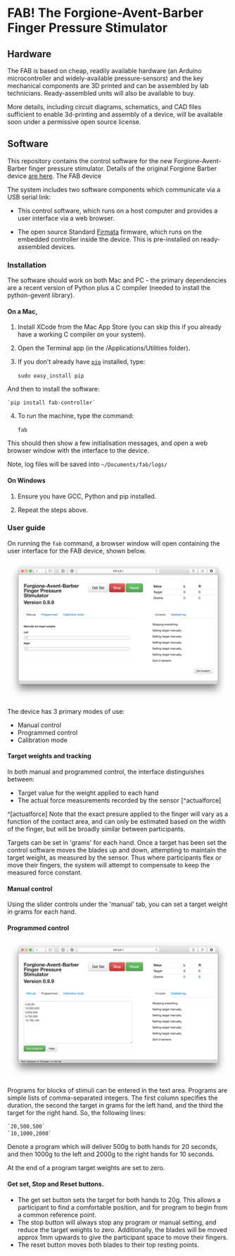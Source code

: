 # FAB! The Forgione-Avent-Barber Finger Pressure Stimulator



## Hardware

The FAB is based on cheap, readily available hardware (an Arduino microcontroller and widely-available pressure-sensors) and the key mechanical components are 3D printed and can be assembled by lab technicians. Ready-assembled units will also be available to buy.

More details, including circuit diagrams, schematics, and CAD files sufficient to enable 3d-printing and assembly of a device, will be available soon under a permissive open source license.



## Software

This repository contains the control software for the new Forgione-Avent-Barber finger pressure stimulator. Details of the original Forgione Barber device [are here](static/ForgioneBarber1971.pdf). The FAB device 

The system includes two software components which communicate via a USB serial link:

- This control software, which runs on a host computer and provides a user interface via a web browser.

- The open source Standard [Firmata](http://firmata.org) firmware, which runs on the embedded controller inside the device. This is pre-installed on ready-assembled devices.
 


### Installation

The software should work on both Mac and PC - the primary dependencies are a recent version of Python plus a C compiler (needed to install the python-gevent library).


#### On a Mac, 

1. Install XCode from the Mac App Store (you can skip this if you already have a working C compiler on your system). 


2. Open the Terminal app (in the /Applications/Utilities folder).

3. If you don't already have [`pip`](https://pypi.python.org/pypi/pip) installed, type:

	`sudo easy_install pip`

And then to install the software:

	`pip install fab-controller`
	

4. To run the machine, type the command:
	
    `fab`

This should then show a few initialisation messages, and open a web browser window with the interface to the device.



Note, log files will be saved into `~/Documents/fab/logs/`



#### On Windows

1. Ensure you have GCC, Python and pip installed.

2. Repeat the steps above.





### User guide


On running the `fab` command, a browser window will open containing the user interface for the FAB device, shown below.

![The FAB user interface](static/manual.png)


The device has 3 primary modes of use:

- Manual control
- Programmed control
- Calibration mode


#### Target weights and tracking

In both manual and programmed control, the interface distinguishes between:

- Target value for the weight applied to each hand
- The actual force measurements recorded by the sensor [^actualforce]

^[actualforce] Note that the exact presure applied to the finger will vary as a function of the contact area, and can only be estimated based on the width of the finger, but will be broadly similar between participants.


Targets can be set in 'grams' for each hand.  Once a target has been set the control software moves the blades up and down, attempting to maintain the target weight, as measured by the sensor. Thus where participants flex or move their fingers, the system will attempt to compensate to keep the measured force constant.



#### Manual control

Using the slider controls under the 'manual' tab, you can set a target weight in grams for each hand.



#### Programmed control


![Program interface](static/programmed.png)

Programs for blocks of stimuli can be entered in the text area. Programs are simple lists of comma-separated integers. The first column specifies the duration, the second the target in grams for the left hand, and the third the target for the right hand. So, the following lines:

	`20,500,500`
	`10,1000,2000`

Denote a program which will deliver 500g to both hands for 20 seconds, and then 1000g to the left and 2000g to the right hands for 10 seconds.

At the end of a program target weights are set to zero.



#### Get set, Stop and Reset buttons.

- The get set button sets the target for both hands to 20g. This allows a participant to find a comfortable position, and for program to begin from a common reference point.
- The stop button will always stop any program or manual setting, and reduce the target weights to zero. Additionally, the blades will be moved approx 1mm upwards to give the participant space to move their fingers.
- The reset button moves both blades to their top resting points.







<!-- ##### Troubleshooting and known issues.

- The software must start in a position where neither blade is activating the top-microswitch. If the switch is depressed on startup the server may hand. The workaround is to remove power from the device and pull both pistons gently downwards.


 -->












<!-- 

Pressure = 980kpa
2kg in newtons / 2mm*10mm area  / 1000 = kpa
( 19.6/ (.002*.01)  )/1000

Could be between 816 and 1225 kpa depending on width of contact spot

 -->